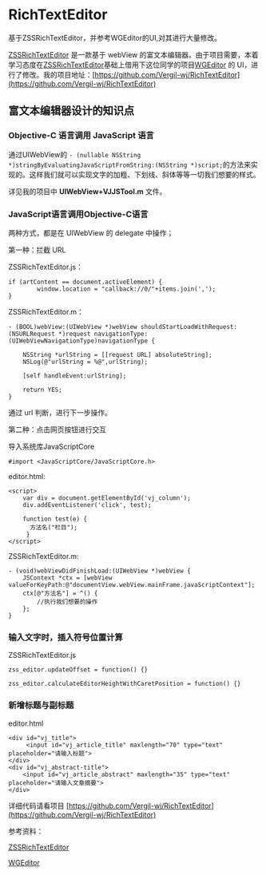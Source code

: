 # RichTextEditor
基于ZSSRichTextEditor，并参考WGEditor的UI,对其进行大量修改。

[ZSSRichTextEditor](https://github.com/nnhubbard/ZSSRichTextEditor) 是一款基于 webView 的富文本编辑器。由于项目需要，本着学习态度在[ZSSRichTextEditor](https://github.com/nnhubbard/ZSSRichTextEditor)基础上借用下这位同学的项目[WGEditor](https://github.com/study123456/WGEditor-mobile) 的 UI，进行了修改。我的项目地址：[https://github.com/Vergil-wj/RichTextEditor](https://github.com/Vergil-wj/RichTextEditor)

## 富文本编辑器设计的知识点

### Objective-C 语言调用 JavaScript 语言

通过UIWebView的 `- (nullable NSString *)stringByEvaluatingJavaScriptFromString:(NSString *)script;`的方法来实现的。这样我们就可以实现文字的加粗、下划线、斜体等等一切我们想要的样式。

详见我的项目中 **UIWebView+VJJSTool.m** 文件。

### JavaScript语言调用Objective-C语言

两种方式，都是在 UIWebView 的 delegate 中操作；

第一种：拦截 URL

ZSSRichTextEditor.js：

```
if (artContent == document.activeElement) {
        window.location = "callback://0/"+items.join(',');
}
```

ZSSRichTextEditor.m：


```
- (BOOL)webView:(UIWebView *)webView shouldStartLoadWithRequest:(NSURLRequest *)request navigationType:(UIWebViewNavigationType)navigationType {
    
    NSString *urlString = [[request URL] absoluteString];
    NSLog(@"urlString = %@",urlString);
    
    [self handleEvent:urlString];
    
    return YES;
}
```

通过 url 判断，进行下一步操作。

第二种：点击网页按钮进行交互

导入系统库JavaScriptCore

```
#import <JavaScriptCore/JavaScriptCore.h>
```

editor.html:

```
<script>
    var div = document.getElementById('vj_column');
    div.addEventListener('click', test);
        
    function test(e) {
      方法名("栏目");
     }
</script>
```

ZSSRichTextEditor.m:

```
- (void)webViewDidFinishLoad:(UIWebView *)webView {
    JSContext *ctx = [webView valueForKeyPath:@"documentView.webView.mainFrame.javaScriptContext"];
    ctx[@"方法名"] = ^() {
        //执行我们想要的操作 
    };
}
```

### 输入文字时，插入符号位置计算

ZSSRichTextEditor.js

```
zss_editor.updateOffset = function() {}

zss_editor.calculateEditorHeightWithCaretPosition = function() {}

```

### 新增标题与副标题

editor.html

```
<div id="vj_title">
     <input id="vj_article_title" maxlength="70" type="text" placeholder="请输入标题">
</div>
<div id="vj_abstract-title">
    <input id="vj_article_abstract" maxlength="35" type="text" placeholder="请输入文章摘要">
</div>
```

详细代码请看项目 [https://github.com/Vergil-wj/RichTextEditor](https://github.com/Vergil-wj/RichTextEditor)

参考资料：

[ZSSRichTextEditor](https://github.com/nnhubbard/ZSSRichTextEditor)

[WGEditor](https://github.com/study123456/WGEditor-mobile)





